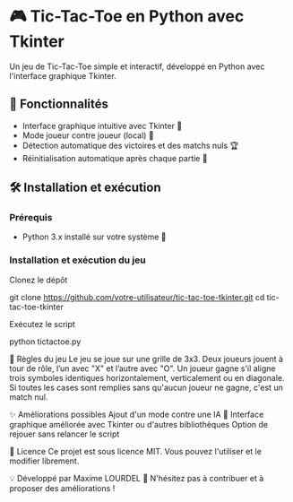 # 🎮 Tic-Tac-Toe en Python avec Tkinter

Un jeu de Tic-Tac-Toe simple et interactif, développé en Python avec l'interface graphique Tkinter.

## 📌 Fonctionnalités

- Interface graphique intuitive avec Tkinter 🎨  
- Mode joueur contre joueur (local) 👥  
- Détection automatique des victoires et des matchs nuls 🏆  
- Réinitialisation automatique après chaque partie 🔄  

## 🛠️ Installation et exécution

### Prérequis
- Python 3.x installé sur votre système 🐍  

### Installation et exécution du jeu

Clonez le dépôt  
   
   git clone https://github.com/votre-utilisateur/tic-tac-toe-tkinter.git
   cd tic-tac-toe-tkinter
   
Exécutez le script

python tictactoe.py

📜 Règles du jeu
Le jeu se joue sur une grille de 3x3.
Deux joueurs jouent à tour de rôle, l’un avec "X" et l’autre avec "O".
Un joueur gagne s'il aligne trois symboles identiques horizontalement, verticalement ou en diagonale.
Si toutes les cases sont remplies sans qu'aucun joueur ne gagne, c'est un match nul.

✨ Améliorations possibles
Ajout d'un mode contre une IA 🤖
Interface graphique améliorée avec Tkinter ou d'autres bibliothèques
Option de rejouer sans relancer le script

📜 Licence
Ce projet est sous licence MIT. Vous pouvez l'utiliser et le modifier librement.

💡 Développé par Maxime LOURDEL
🚀 N'hésitez pas à contribuer et à proposer des améliorations !
